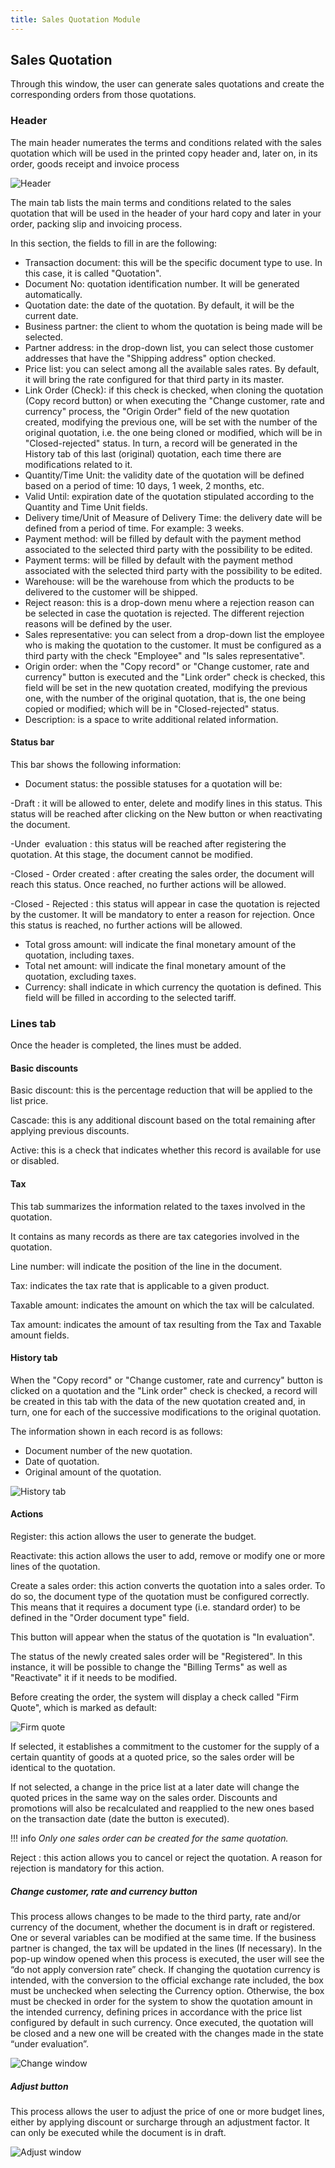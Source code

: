```yaml
---
title: Sales Quotation Module
---
```

## **Sales Quotation**

Through this window, the user can generate sales quotations and create the corresponding orders from those quotations. 

### **Header**

The main header numerates the terms and conditions related with the sales quotation which will be used in the printed copy header and, later on, in its order, goods receipt and invoice process

![Header](https://drive.google.com/uc?export=view&id=1ZSKWjl6QaIGgvBRpKkq4g9_--VFCgEIF)

The main tab lists the main terms and conditions related to the sales quotation that will be used in the header of your hard copy and later in your order, packing slip and invoicing process.

In this section, the fields to fill in are the following: 

-   Transaction document: this will be the specific document type to use. In this case, it is called "Quotation".
-   Document No: quotation identification number. It will be generated automatically.
-   Quotation date: the date of the quotation. By default, it will be the current date.
-   Business partner: the client to whom the quotation is being made will be selected.
-   Partner address: in the drop-down list, you can select those customer addresses that have the "Shipping address" option checked.
-   Price list: you can select among all the available sales rates. By default, it will bring the rate configured for that third party in its master.
-   Link Order (Check): if this check is checked, when cloning the quotation (Copy record button) or when executing the "Change customer, rate and currency" process, the "Origin Order" field of the new quotation created, modifying the previous one, will be set with the number of the original quotation, i.e. the one being cloned or modified, which will be in "Closed-rejected" status. In turn, a record will be generated in the History tab of this last (original) quotation, each time there are modifications related to it.
-   Quantity/Time Unit: the validity date of the quotation will be defined based on a period of time: 10 days, 1 week, 2 months, etc.
-   Valid Until: expiration date of the quotation stipulated according to the Quantity and Time Unit fields.
-   Delivery time/Unit of Measure of Delivery Time: the delivery date will be defined from a period of time. For example: 3 weeks.
-   Payment method: will be filled by default with the payment method associated to the selected third party with the possibility to be edited.
-   Payment terms: will be filled by default with the payment method associated with the selected third party with the possibility to be edited.
-   Warehouse: will be the warehouse from which the products to be delivered to the customer will be shipped.
-   Reject reason: this is a drop-down menu where a rejection reason can be selected in case the quotation is rejected. The different rejection reasons will be defined by the user.
-   Sales representative: you can select from a drop-down list the employee who is making the quotation to the customer. It must be configured as a third party with the check "Employee" and "Is sales representative". 
-   Origin order: when the "Copy record" or "Change customer, rate and currency" button is executed and the "Link order" check is checked, this field will be set in the new quotation created, modifying the previous one, with the number of the original quotation, that is, the one being copied or modified; which will be in "Closed-rejected" status. 
-   Description: is a space to write additional related information.

#### Status bar

This bar shows the following information:

-   Document status: the possible statuses for a quotation will be:

\-Draft : it will be allowed to enter, delete and modify lines in this status. This status will be reached after clicking on the New button or when reactivating the document.

\-Under  evaluation : this status will be reached after registering the quotation. At this stage, the document cannot be modified. 

\-Closed - Order created : after creating the sales order, the document will reach this status. Once reached, no further actions will be allowed.

\-Closed - Rejected : this status will appear in case the quotation is rejected by the customer. It will be mandatory to enter a reason for rejection. Once this status is reached, no further actions will be allowed.

-   Total gross amount: will indicate the final monetary amount of the quotation, including taxes.
-   Total net amount: will indicate the final monetary amount of the quotation, excluding taxes.
-   Currency: shall indicate in which currency the quotation is defined. This field will be filled in according to the selected tariff.

### **Lines tab**

Once the header is completed, the lines must be added.

#### Basic discounts

Basic discount: this is the percentage reduction that will be applied to the list price.

Cascade: this is any additional discount based on the total remaining after applying previous discounts.

Active: this is a check that indicates whether this record is available for use or disabled.

#### Tax 

This tab summarizes the information related to the taxes involved in the quotation.

It contains as many records as there are tax categories involved in the quotation.

Line number: will indicate the position of the line in the document.

Tax: indicates the tax rate that is applicable to a given product.

Taxable amount: indicates the amount on which the tax will be calculated.

Tax amount: indicates the amount of tax resulting from the Tax and Taxable amount fields.

#### History tab

When the "Copy record" or "Change customer, rate and currency" button is clicked on a quotation and the "Link order" check is checked, a record will be created in this tab with the data of the new quotation created and, in turn, one for each of the successive modifications to the original quotation.

The information shown in each record is as follows: 

-   Document number of the new quotation.
-   Date of quotation.
-   Original amount of the quotation.

![History tab](https://drive.google.com/uc?export=view&id=1FyAdM85tTmm98wW02SpP3XAMmnN8kQ8x)

#### Actions

Register: this action allows the user to generate the budget.

Reactivate: this action allows the user to add, remove or modify one or more lines of the quotation. 

Create a sales order: this action converts the quotation into a sales order. To do so, the document type of the quotation must be configured correctly. This means that it requires a document type (i.e. standard order) to be defined in the "Order document type" field. 

This button will appear when the status of the quotation is "In evaluation".

The status of the newly created sales order will be "Registered". In this instance, it will be possible to change the "Billing Terms" as well as "Reactivate" it if it needs to be modified.

Before creating the order, the system will display a check called "Firm Quote", which is marked as default:

![Firm quote](https://drive.google.com/uc?export=view&id=1_XJmrKhdgK1rN4Pajy6p7asOMt0TSP0h)

If selected, it establishes a commitment to the customer for the supply of a certain quantity of goods at a quoted price, so the sales order will be identical to the quotation.

If not selected, a change in the price list at a later date will change the quoted prices in the same way on the sales order. Discounts and promotions will also be recalculated and reapplied to the new ones based on the transaction date (date the button is executed).

!!! info
    *Only one sales order can be created for the same quotation.* 


Reject : this action allows you to cancel or reject the quotation. A reason for rejection is mandatory for this action.

##### **Change customer, rate and currency button**

This process allows changes to be made to the third party, rate and/or currency of the document, whether the document is in draft or registered. One or several variables can be modified at the same time.
If the business partner is changed, the tax will be updated in the lines (If necessary).
In the pop-up window opened when this process is executed, the user will see the “do not apply conversion rate” check. If changing the quotation currency is intended, with the conversion to the official exchange rate included, the box must be unchecked when selecting the Currency option. Otherwise, the box must be checked in order for the system to show the quotation amount in the intended currency, defining prices in accordance with the price list configured by default in such currency.
Once executed, the quotation will be closed and a new one will be created with the changes made in the state “under evaluation”.

![Change window](https://drive.google.com/uc?export=view&id=1QEI9Z0QEHjghPagrkg3GC_JeEVZaOeVV)


##### Adjust button

This process allows the user to adjust the price of one or more budget lines, either by applying discount or surcharge through an adjustment factor. It can only be executed while the document is in draft.

![Adjust window](https://drive.google.com/uc?export=view&id=139RbgjIEjRsdrCO1DsOZD6ve5M3KlnsH)